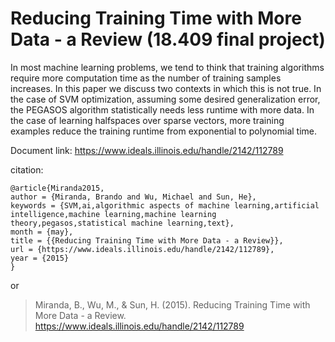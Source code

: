 # Reducing Training Time with More Data - a Review (18.409 final project)

In most machine learning problems, we tend to think that training algorithms require more computation time as the number of training samples increases. In this paper we discuss two contexts in which this is not true. In the case of SVM optimization, assuming some desired generalization error, the PEGASOS algorithm statistically needs less runtime with more data. In the case of learning halfspaces over sparse vectors, more training examples reduce the training runtime from exponential to polynomial time.

Document link: https://www.ideals.illinois.edu/handle/2142/112789

citation:
```
@article{Miranda2015,
author = {Miranda, Brando and Wu, Michael and Sun, He},
keywords = {SVM,ai,algorithmic aspects of machine learning,artificial intelligence,machine learning,machine learning theory,pegasos,statistical machine learning,text},
month = {may},
title = {{Reducing Training Time with More Data - a Review}},
url = {https://www.ideals.illinois.edu/handle/2142/112789},
year = {2015}
}
```

or

> Miranda, B., Wu, M., & Sun, H. (2015). Reducing Training Time with More Data - a Review. https://www.ideals.illinois.edu/handle/2142/112789
